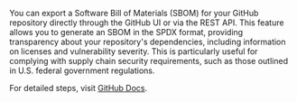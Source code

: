 You can export a Software Bill of Materials (SBOM) for your GitHub repository directly through the GitHub UI or via the REST API. This feature allows you to generate an SBOM in the SPDX format, providing transparency about your repository's dependencies, including information on licenses and vulnerability severity. This is particularly useful for complying with supply chain security requirements, such as those outlined in U.S. federal government regulations.

For detailed steps, visit [GitHub Docs](https://docs.github.com/en/code-security/supply-chain-security/understanding-your-software-supply-chain/exporting-a-software-bill-of-materials-for-your-repository).